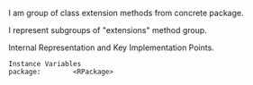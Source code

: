 I am group of class extension methods from concrete package.
 
I represent subgroups of "extensions" method group.

Internal Representation and Key Implementation Points.

    Instance Variables
	package:		<RPackage>